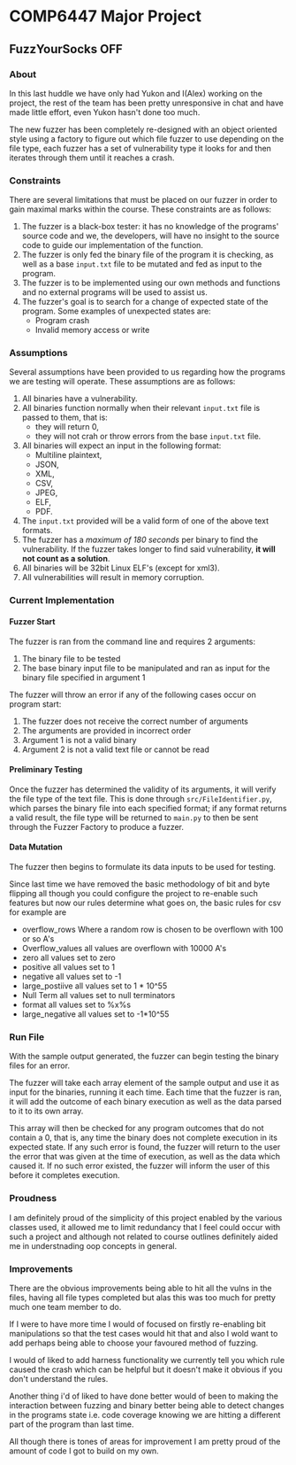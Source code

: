 # COMP6447 Major Project
## FuzzYourSocks OFF

### About
In this last huddle we have only had Yukon and I(Alex) working on the project, the rest of the team has been pretty unresponsive in chat and have made little effort, even Yukon hasn't done too much.

The new fuzzer has been completely re-designed with an object oriented style using a factory to figure out which file fuzzer to use depending on the file type, each fuzzer has a set of vulnerability type it looks for and then iterates through them until it reaches a crash.

### Constraints
There are several limitations that must be placed on our fuzzer in order to gain maximal marks within the course. These constraints are as follows:

1. The fuzzer is a black-box tester: it has no knowledge of the programs' source code and we, the developers, will have no insight to the source code to guide our implementation of the function.
2. The fuzzer is only fed the binary file of the program it is checking, as well as a base `input.txt` file to be mutated and fed as input to the program.
3. The fuzzer is to be implemented using our own methods and functions and no external programs will be used to assist us.
4. The fuzzer's goal is to search for a change of expected state of the program. Some examples of unexpected states are:
   - Program crash
   - Invalid memory access or write



### Assumptions
Several assumptions have been provided to us regarding how the programs we are testing will operate. These assumptions are as follows:

1. All binaries have a vulnerability.
2. All binaries function normally when their relevant `input.txt` file is passed to them, that is: 
   - they will return 0, 
   - they will not crah or throw errors from the base `input.txt` file.
3. All binaries will expect an input in the following format: 
   - Multiline plaintext, 
   - JSON, 
   - XML, 
   - CSV, 
   - JPEG, 
   - ELF, 
   - PDF.
4. The `input.txt` provided will be a valid form of one of the above text formats.
5. The fuzzer has a *maximum of 180 seconds* per binary to find the vulnerability. If the fuzzer takes longer to find said vulnerability, **it will not count as a solution**.
6. All binaries will be 32bit Linux ELF's (except for xml3).
7. All vulnerabilities will result in memory corruption.

### Current Implementation

#### Fuzzer Start
The fuzzer is ran from the command line and requires 2 arguments:
1. The binary file to be tested
2. The base binary input file to be manipulated and ran as input for the binary file specified in argument 1

The fuzzer will throw an error if any of the following cases occur on program start:
1. The fuzzer does not receive the correct number of arguments
2. The arguments are provided in incorrect order
3. Argument 1 is not a valid binary
4. Argument 2 is not a valid text file or cannot be read

#### Preliminary Testing
Once the fuzzer has determined the validity of its arguments, it will verify the file type of the text file. This is done through `src/FileIdentifier.py`, which parses the binary file into each specified format; if any format returns a valid result, the file type will be returned to `main.py` to then be sent through the Fuzzer Factory to produce a fuzzer.

#### Data Mutation
The fuzzer then begins to formulate its data inputs to be used for testing.

Since last time we have removed the basic methodology of bit and byte flipping all though you could configure the project to re-enable such features but now our rules determine what goes on, the basic rules for csv for example are 

- overflow_rows
	Where a random row is chosen to be overflown with 100 or so A's
- Overflow_values all values are overflown with 10000 A's
- zero all values set to zero
- positive all values set to 1
- negative all values set to -1
- large_postiive all values set to 1 * 10^55
- Null Term all values set to null terminators
- format all values set to %x%s
- large_negative all values set to -1*10^55

###

### Run File
With the sample output generated, the fuzzer can begin testing the binary files for an error. 

The fuzzer will take each array element of the sample output and use it as input for the binaries, running it each time. Each time that the fuzzer is ran, it will add the outcome of each binary execution as well as the data parsed to it to its own array.

This array will then be checked for any program outcomes that do not contain a 0, that is, any time the binary does not complete execution in its expected state. If any such error is found, the fuzzer will return to the user the error that was given at the time of execution, as well as the data which caused it. If no such error existed, the fuzzer will inform the user of this before it completes execution. 

### Proudness
I am definitely proud of the simplicity of this project enabled by the various classes used, it allowed me to limit redundancy that I feel could occur with such a project and although not related to course outlines definitely aided me in understnading oop concepts in general.

### Improvements
There are the obvious improvements being able to hit all the vulns in the files, having all file types completed but alas this was too much for pretty much one team member to do. 

If I were to have more time I would of focused on firstly re-enabling bit manipulations so that the test cases would hit that and also I wold want to add perhaps being able to choose your favoured method of fuzzing. 

I would of liked to add harness functionality we currently tell you which rule caused the crash which can be helpful but it doesn't make it obvious if you don't understand the rules. 

Another thing i'd of liked to have done better would of been to making the interaction between fuzzing and binary better being able to detect changes in the programs state i.e. code coverage knowing we are hitting a different part of the program than last time. 

All though there is tones of areas for improvement I am pretty proud of the amount of code I got to build on my own.  
